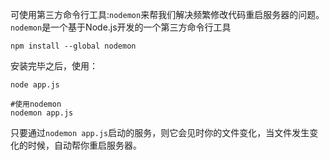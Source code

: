 可使用第三方命令行工具:`nodemon`来帮我们解决频繁修改代码重启服务器的问题。
`nodemon`是一个基于Node.js开发的一个第三方命令行工具
```
npm install --global nodemon
```
安装完毕之后，使用：
```shell
node app.js

#使用nodemon
nodemon app.js
```
只要通过`nodemon app.js`启动的服务，则它会见时你的文件变化，当文件发生变化的时候，自动帮你重启服务器。